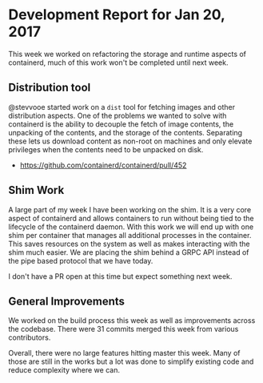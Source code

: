 # Development Report for Jan 20, 2017

This week we worked on refactoring the storage and runtime aspects of containerd, much of this work won't be completed until next week.

## Distribution tool

@stevvooe started work on a `dist` tool for fetching images and other distribution aspects. One of the problems we wanted to solve with containerd is the ability to decouple the fetch of image contents, the unpacking of the contents, and the storage of the contents. Separating these lets us download content as non-root on machines and only elevate privileges when the contents need to be unpacked on disk.

* https://github.com/containerd/containerd/pull/452

## Shim Work

A large part of my week I have been working on the shim. It is a very core aspect of containerd and allows containers to run without being tied to the lifecycle of the containerd daemon. With this work we will end up with one shim per container that manages all additional processes in the container. This saves resources on the system as well as makes interacting with the shim much easier. We are placing the shim behind a GRPC API instead of the pipe based protocol that we have today.

I don't have a PR open at this time but expect something next week.

## General Improvements

We worked on the build process this week as well as improvements across the codebase. There were 31 commits merged this week from various contributors.

Overall, there were no large features hitting master this week. Many of those are still in the works but a lot was done to simplify existing code and reduce complexity where we can.

